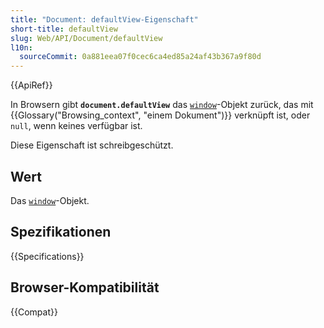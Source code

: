 ```yaml
---
title: "Document: defaultView-Eigenschaft"
short-title: defaultView
slug: Web/API/Document/defaultView
l10n:
  sourceCommit: 0a881eea07f0cec6ca4ed85a24af43b367a9f80d
---
```


{{ApiRef}}

In Browsern gibt **`document.defaultView`** das [`window`](/de/docs/Web/API/Window)-Objekt zurück, das mit {{Glossary("Browsing_context", "einem Dokument")}} verknüpft ist, oder `null`, wenn keines verfügbar ist.

Diese Eigenschaft ist schreibgeschützt.

## Wert

Das [`window`](/de/docs/Web/API/Window)-Objekt.

## Spezifikationen

{{Specifications}}

## Browser-Kompatibilität

{{Compat}}

